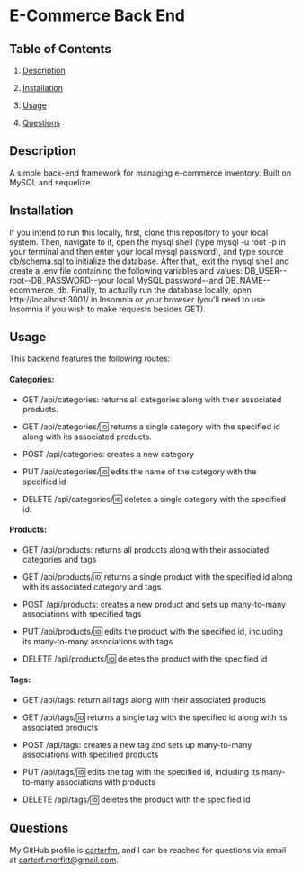 # E-Commerce Back End 

## Table of Contents

1. [Description](#description)

2. [Installation](#installation)

3. [Usage](#usage)

4. [Questions](#questions)

## Description <a id="description"></a>

A simple back-end framework for managing e-commerce inventory. Built on MySQL and sequelize.

## Installation <a id="installation"></a>

If you intend to run this locally, first, clone this repository to your local system. Then, navigate to it, open the mysql shell (type mysql -u root -p in your terminal and then enter your local mysql password), and type source db/schema.sql to initialize the database. After that,, exit the mysql shell and create a .env file containing the following variables and values: DB_USER--root--DB_PASSWORD--your local MySQL password--and DB_NAME--ecommerce_db. Finally, to actually run the database locally, open http://localhost:3001/ in Insomnia or your browser (you'll need to use Insomnia if you wish to make requests besides GET).

## Usage <a id="usage"></a>

This backend features the following routes:

#### Categories: 

* GET /api/categories: returns all categories along with their associated products.

* GET /api/categories/:id: returns a single category with the specified id along with its associated products.

* POST /api/categories: creates a new category

* PUT /api/categories/:id: edits the name of the category with the specified id

* DELETE /api/categories/:id: deletes a single category with the specified id. 

#### Products:

* GET /api/products: returns all products along with their associated categories and tags

* GET /api/products/:id: returns a single product with the specified id along with its associated category and tags.

* POST /api/products: creates a new product and sets up many-to-many associations with specified tags

* PUT /api/products/:id: edits the product with the specified id, including its many-to-many associations with tags

* DELETE /api/products/:id: deletes the product with the specified id

#### Tags:

* GET /api/tags: return all tags along with their associated products

* GET /api/tags/:id: returns a single tag with the specified id along with its associated products

* POST /api/tags: creates a new tag and sets up many-to-many associations with specified products

* PUT /api/tags/:id: edits the tag with the specified id, including its many-to-many associations with products

* DELETE /api/tags/:id: deletes the product with the specified id


## Questions <a id="questions"></a>

My GitHub profile is [carterfm](https://github.com/carterfm), and I can be reached for questions via email at [carterf.morfitt@gmail.com](mailto:carterf.morfitt@gmail.com).

